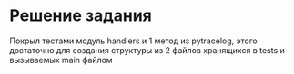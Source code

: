 # Решение задания
Покрыл тестами модуль handlers и 1 метод из pytracelog, этого достаточно для создания структуры из 2 файлов хранящихся в tests и вызываемых main файлом
